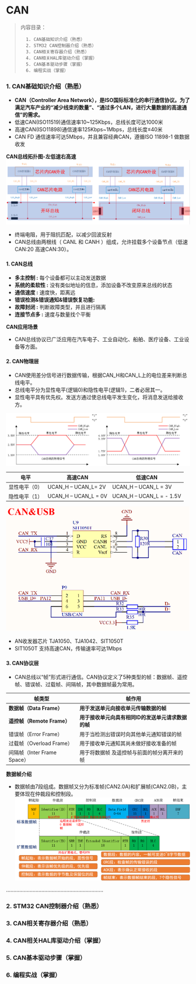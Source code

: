 <!--
 * @Date: 2024-06-06
 * @LastEditors: GoKo-Son626
 * @LastEditTime: 2024-08-05
 * @FilePath: \STM32_Study\入门篇\20,CAN\CAN.md
 * @Description: 该模板为所有笔记模板
-->

# CAN

> 内容目录：
> 
>       1. CAN基础知识介绍（熟悉）
>       2. STM32 CAN控制器介绍（熟悉）
>       3. CAN相关寄存器介绍（熟悉）
>       4. CAN相关HAL库驱动介绍（掌握）
>       5. CAN基本驱动步骤（掌握）
>       6. 编程实战（掌握）


### 1. CAN基础知识介绍（熟悉）

- **CAN（Controller Area Network），是ISO国际标准化的串行通信协议。为了满足汽车产业的“减少线束的数量”、“通过多个LAN，进行大量数据的高速通信”的需求。**
- 低速CAN(ISO11519)通信速率10~125Kbps，总线长度可达1000米
- 高速CAN(ISO11898)通信速率125Kbps~1Mbps，总线长度≤40米
- CAN FD 通信速率可达5Mbps，并且兼容经典CAN，遵循ISO 11898-1 做数据收发

**CAN总线拓扑图-左低速右高速**
![CAN总线拓扑图-左低速右高速](Pictures/CAN总线拓扑图-左低速右高速.png)

- 终端电阻，用于阻抗匹配，以减少回波反射
- CAN总线由两根线（ CANL 和 CANH ）组成，允许挂载多个设备节点（低速CAN:20 高速CAN:30）。

#### **1. CAN总线**

- **多主控制			      :**  每个设备都可以主动发送数据
- **系统的柔软性		              :**  没有类似地址的信息，添加设备不改变原来总线的状态
- **通信速度			      :**  速度快，距离远
- **错误检测&错误通知&错误恢复功能:**
- **故障封闭                           :**  判断故障类型，并且进行隔离
- **连接节点多			      :**  速度与数量找个平衡

**CAN应用场景**
- CAN总线协议已广泛应用在汽车电子、工业自动化、船舶、医疗设备、工业设备等方面。

#### **2. CAN物理层**

- CAN使用差分信号进行数据传输，根据CAN_H和CAN_L上的电位差来判断总线电平。
- 总线电平分为显性电平(逻辑0)和隐性电平(逻辑1)，二者必居其一。
- 显性电平具有优先权。发送方通过使总线电平发生变化，将消息发送给接收方。

![高低速CAN电平](Pictures/高低速CAN电平.png)

| 电平          | 高速CAN              | 低速CAN                  |
| ------------- | -------------------- | ------------------------ |
| 显性电平（0） | UCAN_H – UCAN_L=  2V | UCAN_H – UCAN_L = 3V     |
| 隐性电平（1） | UCAN_H – UCAN_L = 0V | UCAN_H – UCAN_L = - 1.5V |

![CAN收发器芯片](Pictures/CAN收发器芯片.png)
- AN收发器芯片
	TJA1050、TJA1042、SIT1050T
- SIT1050T 支持高速CAN，传输速率可达1Mbps

#### **3. CAN协议层**

- CAN总线以“帧”形式进行通信。CAN协议定义了5种类型的帧：数据帧、遥控帧、错误帧、过载帧、间隔帧，其中数据帧最为常用。

| 帧类型                      | 帧作用                                         |
| --------------------------- | ---------------------------------------------- |
| **数据帧（Data Frame）**        | **用于发送单元向接收单元传输数据的帧**             |
| **遥控帧（Remote Frame）**      | **用于接收单元向具有相同ID的发送单元请求数据的帧** |
| 错误帧（Error Frame）       | 用于当检测出错误时向其他单元通知错误的帧       |
| 过载帧（Overload Frame）    | 用于接收单元通知其尚未做好接收准备的帧         |
| 间隔帧（Inter Frame Space） | 用于将数据帧 及遥控帧与前面的帧分离开来的帧    |

**数据帧介绍**
- 数据帧由7段组成。数据帧又分为标准帧(CAN2.0A)和扩展帧(CAN2.0B)，主要体现在仲裁段和控制段。
![数据帧介绍](Pictures/数据帧介绍.png)

..................................................................

### 2. STM32 CAN控制器介绍（熟悉）







### 3. CAN相关寄存器介绍（熟悉）







### 4. CAN相关HAL库驱动介绍（掌握）







### 5. CAN基本驱动步骤（掌握）







### 6. 编程实战（掌握）
